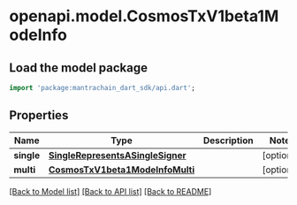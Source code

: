 # openapi.model.CosmosTxV1beta1ModeInfo

## Load the model package
```dart
import 'package:mantrachain_dart_sdk/api.dart';
```

## Properties
Name | Type | Description | Notes
------------ | ------------- | ------------- | -------------
**single** | [**SingleRepresentsASingleSigner**](SingleRepresentsASingleSigner.md) |  | [optional] 
**multi** | [**CosmosTxV1beta1ModeInfoMulti**](CosmosTxV1beta1ModeInfoMulti.md) |  | [optional] 

[[Back to Model list]](../README.md#documentation-for-models) [[Back to API list]](../README.md#documentation-for-api-endpoints) [[Back to README]](../README.md)


